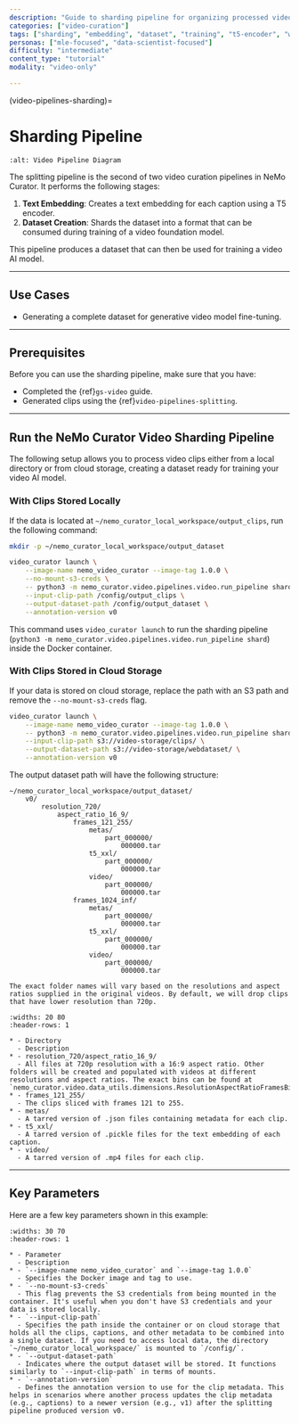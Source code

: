 ```yaml
---
description: "Guide to sharding pipeline for organizing processed video clips into training-ready datasets with text embeddings"
categories: ["video-curation"]
tags: ["sharding", "embedding", "dataset", "training", "t5-encoder", "webdataset", "pipeline"]
personas: ["mle-focused", "data-scientist-focused"]
difficulty: "intermediate"
content_type: "tutorial"
modality: "video-only"

---
```


(video-pipelines-sharding)=

# Sharding Pipeline

```{image} ../../about/concepts/video/_images/video-pipeline-diagram.png
:alt: Video Pipeline Diagram
```

The splitting pipeline is the second of two video curation pipelines in NeMo Curator. It performs the following stages:

1. **Text Embedding**: Creates a text embedding for each caption using a T5 encoder.
2. **Dataset Creation**: Shards the dataset into a format that can be consumed during training of a video foundation model.

This pipeline produces a dataset that can then be used for training a video AI model.

---

## Use Cases

- Generating a complete dataset for generative video model fine-tuning.

---

## Prerequisites

Before you can use the sharding pipeline, make sure that you have:

- Completed the {ref}`gs-video` guide.
- Generated clips using the {ref}`video-pipelines-splitting`.

---

## Run the NeMo Curator Video Sharding Pipeline

The following setup allows you to process video clips either from a local directory or from cloud storage, creating a dataset ready for training your video AI model.

### With Clips Stored Locally

If the data is located at `~/nemo_curator_local_workspace/output_clips`, run the following command:

```bash
mkdir -p ~/nemo_curator_local_workspace/output_dataset

video_curator launch \
    --image-name nemo_video_curator --image-tag 1.0.0 \
    --no-mount-s3-creds \
    -- python3 -m nemo_curator.video.pipelines.video.run_pipeline shard \
    --input-clip-path /config/output_clips \
    --output-dataset-path /config/output_dataset \
    --annotation-version v0
```

This command uses `video_curator launch` to run the sharding pipeline (`python3 -m nemo_curator.video.pipelines.video.run_pipeline shard`) inside the Docker container.

### With Clips Stored in Cloud Storage

If your data is stored on cloud storage, replace the path with an S3 path and remove the `--no-mount-s3-creds` flag.

```bash
video_curator launch \
    --image-name nemo_video_curator --image-tag 1.0.0 \
    -- python3 -m nemo_curator.video.pipelines.video.run_pipeline shard \
    --input-clip-path s3://video-storage/clips/ \
    --output-dataset-path s3://video-storage/webdataset/ \
    --annotation-version v0
```

The output dataset path will have the following structure:

```
~/nemo_curator_local_workspace/output_dataset/
    v0/
        resolution_720/
            aspect_ratio_16_9/
                frames_121_255/
                    metas/
                        part_000000/
                            000000.tar
                    t5_xxl/
                        part_000000/
                            000000.tar
                    video/
                        part_000000/
                            000000.tar
                frames_1024_inf/
                    metas/
                        part_000000/
                            000000.tar
                    t5_xxl/
                        part_000000/
                            000000.tar
                    video/
                        part_000000/
                            000000.tar
```

```{note}
The exact folder names will vary based on the resolutions and aspect ratios supplied in the original videos. By default, we will drop clips that have lower resolution than 720p.
```

```{list-table} Directory Descriptions
:widths: 20 80
:header-rows: 1

* - Directory
  - Description
* - resolution_720/aspect_ratio_16_9/
  - All files at 720p resolution with a 16:9 aspect ratio. Other folders will be created and populated with videos at different resolutions and aspect ratios. The exact bins can be found at `nemo_curator.video.data_utils.dimensions.ResolutionAspectRatioFramesBinsSpec`.
* - frames_121_255/
  - The clips sliced with frames 121 to 255.
* - metas/
  - A tarred version of .json files containing metadata for each clip.
* - t5_xxl/
  - A tarred version of .pickle files for the text embedding of each caption.
* - video/
  - A tarred version of .mp4 files for each clip.
```

---

## Key Parameters

Here are a few key parameters shown in this example:

```{list-table} Parameters
:widths: 30 70
:header-rows: 1

* - Parameter
  - Description
* - `--image-name nemo_video_curator` and `--image-tag 1.0.0`
  - Specifies the Docker image and tag to use.
* - `--no-mount-s3-creds`
  - This flag prevents the S3 credentials from being mounted in the container. It's useful when you don't have S3 credentials and your data is stored locally.
* - `--input-clip-path`
  - Specifies the path inside the container or on cloud storage that holds all the clips, captions, and other metadata to be combined into a single dataset. If you need to access local data, the directory `~/nemo_curator_local_workspace/` is mounted to `/config/`.
* - `--output-dataset-path`
  - Indicates where the output dataset will be stored. It functions similarly to `--input-clip-path` in terms of mounts.
* - `--annotation-version`
  - Defines the annotation version to use for the clip metadata. This helps in scenarios where another process updates the clip metadata (e.g., captions) to a newer version (e.g., v1) after the splitting pipeline produced version v0.
```